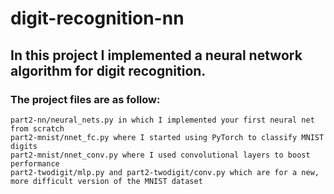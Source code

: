 # digit-recognition-nn

## In this project I implemented a neural network algorithm for digit recognition.
### The project files are as follow:

```
part2-nn/neural_nets.py in which I implemented your first neural net from scratch
part2-mnist/nnet_fc.py where I started using PyTorch to classify MNIST digits
part2-mnist/nnet_conv.py where I used convolutional layers to boost performance
part2-twodigit/mlp.py and part2-twodigit/conv.py which are for a new, more difficult version of the MNIST dataset
```
